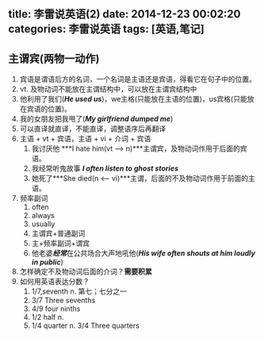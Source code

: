 title: 李雷说英语(2)
date: 2014-12-23 00:02:20
categories: 李雷说英语
tags: [英语,笔记]
---

## 主谓宾(两物一动作)
1. 宾语是谓语后方的名词，一个名词是主语还是宾语，得看它在句子中的位置。
2. vt. 及物动词不能放在主谓结构中，可以放在主谓宾结构中
3. 他利用了我们(***He used us***)，we主格(只能放在主语的位置)，us宾格(只能放在宾语的位置)。
4. 我的女朋友把我甩了(***My girlfriend dumped me***)
5. 可以直译就直译，不能直译，调整语序后再翻译
6. 主语 + vt + 宾语，主语 + vi + 介词 + 宾语
	1. 我讨厌他 ***I hate him(vt --> n)***主谓宾，及物动词作用于后面的宾语。
	2. 我经常听鬼故事 ***I often listen to ghost stories***
	3. 她死了***She died(n <-- vi)***主谓，后面的不及物动词作用于前面的主语。
7. 频率副词
	1. often
	2. always
	3. usually
	4. 主谓宾+普通副词
	5. 主+频率副词+谓宾
	6. 他老婆***经常***在公共场合大声地吼他(***His wife often shouts at him loudly in public***)
9. 怎样确定不及物动词后面的介词？**需要积累**
10. 如何用英语表达分数？
	1. 1/7,seventh n. 第七；七分之一
	2. 3/7 Three sevenths
	3. 4/9 four ninths
	4. 1/2 half n.
	5. 1/4 quarter n. 3/4 Three quarters 